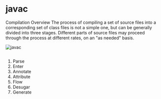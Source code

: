 # javac
Compilation Overview
The process of compiling a set of source files into a corresponding set of class files
is not a simple one, but can be generally divided into three stages. Different parts of
source files may proceed through the process at different rates, on an "as needed" basis.

![javac](http://openjdk.java.net/groups/compiler/doc/compilation-overview/javac-flow.png)

## 
1) Parse 
2) Enter 
3) Annotate 
4) Attribute
5) Flow 
6) Desugar 
7) Generate
